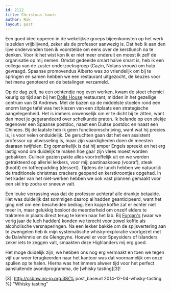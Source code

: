 ```yaml
---
id: 2112
title: Christmas lunch
author: Rik
layout: post
---
```

Een goed idee opperen in de wekelijkse groeps bijeenkomsten op het werk is zelden vrijblijvend, zeker als de professor aanwezig is. Dat heb ik aan den lijve ondervonden toen ik voorstelde om eens over de kerstlunch na te denken. Voor ik het wist kon ik er niet meer onderuit en moest ik zelf de organisatie op mij nemen. Omdat gedeelde smart halve smart is, heb ik een collega van de zuster onderzoeksgroep (Cazin, Nolans vrouw) om hulp gevraagd. Spaanse promovendus Alberto was zo vriendelijk om bij te springen en samen hebben we een restaurant uitgezocht, de keuzes voor het menu genoteerd en de betalingen verzameld.

Op de dag zelf, na een ochtendje nog even werken, kwam de stoet chemici keurig op tijd aan bij het [Dolls House][1] restaurant, midden in het gezellige centrum van St Andrews. Met de bazen op de middelste stoelen rond een enorm lange tafel was het kiezen van een zitplaats een strategische aangelegenheid. Het is immers onwenselijk om er te dicht bij te zitten, want dan moet je gegarandeerd over scheikunde praten. Ik belande op een plekje tegenover een Spaanse postdoc, naast een Duitse postdoc en naast een Chinees. Bij de laatste heb ik geen functieomschrijving, want wat hij precies is, is voor velen onduidelijk. De geruchten gaan dat het een assistent professor op uitwisseling is, maar zijn vaardigheden doen de meesten daaraan twijfelen. Erg opmerkelijk is dat hij amper Engels spreekt en het erg lastig vond om duidelijk te maken hoe gaar zijn vlees moest worden gebakken. Culinair gezien pakte alles voortreffelijk uit en we werden getrakteerd op allerlei lekkers, voor mij: pastinaaksoep (vooraf), steak (hoofd) en toffeepudding (dessert). Tijdens de lunch hebben we natuurlijk de traditionele christmas crackers geopend en kerstkroontjes opgehad. In het kader van het niet-werken hebben we ook vast plannen gemaakt voor een ski trip zodra er sneeuw valt.

Een leuke verrassing was dat de professor achteraf alle drankje betaalde. Het was duidelijk dat sommigen daarop al hadden geanticipeerd, want het ging niet om een bescheiden bedrag. Een kopje koffie zat er echter niet meer in, maar gelukkig besloot de meerderheid om onzelf elders te trakteren in plaats direct terug te keren naar het lab. Bij [Forgan's][2] (waar we vorig jaar de luch hadden) konden we terecht voor zowel koffie als alcoholische versnaperingen. Na een lekker bakkie om de spijsvertering aan te zwengelen heb ik mijn systematische whisky-exploratie voortgezet met de Dalwhinnie en de Glengoyne. Hoewel er voor Speysiders of Islanders zeker iets te zeggen valt, smaakten deze Highlanders mij erg goed.

Het moge duidelijk zijn, we hebben ons nog erg vermaakt en toen we tegen vijf uur weer terugkeerden naar het kantoor was dat voornamelijk om onze spullen op te halen. Hierna was het immers alweer tijd voor het perfect aansluitende avondprogramma, de [whisky tasting][3]!

 [1]: http://dollshousestandrews.co.uk/
 [2]: http://www.forgansstandrews.co.uk/
 [3]: http://csbnw.no-ip.org:38{% post_baseurl 2014-12-04-whisky-tasting %} "Whisky tasting"